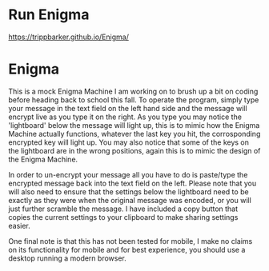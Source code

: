 # Run Enigma

https://trippbarker.github.io/Enigma/

# Enigma

This is a mock Enigma Machine I am working on to brush up a bit on coding before heading back to
school this fall. To operate the program, simply type your message in the text field on the left 
hand side and the message will encrypt live as you type it on the right. As you type you may notice
the 'lightboard' below the message will light up, this is to mimic how the Enigma Machine actually
functions, whatever the last key you hit, the corrosponding encrypted key will light up.
You may also notice that some of the keys on the lightboard are in the wrong positions, again this
is to mimic the design of the Enigma Machine.

In order to un-encrypt your message all you have to do is paste/type the encrypted message back into
the text field on the left. Please note that you will also need to ensure that the settings below the
lightboard need to be exactly as they were when the original message was encoded, or you will just
further scramble the message. I have included a copy button that copies the current settings to your
clipboard to make sharing settings easier.

One final note is that this has not been tested for mobile, I make no claims on its functionality for
mobile and for best experience, you should use a desktop running a modern browser.
